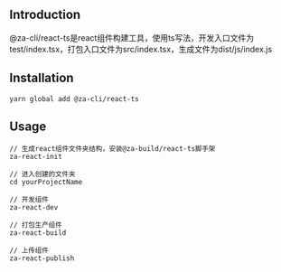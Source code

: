 ## Introduction
@za-cli/react-ts是react组件构建工具，使用ts写法，开发入口文件为test/index.tsx，打包入口文件为src/index.tsx，生成文件为dist/js/index.js

## Installation
```
yarn global add @za-cli/react-ts
```

## Usage
```
// 生成react组件文件夹结构，安装@za-build/react-ts脚手架
za-react-init

// 进入创建的文件夹
cd yourProjectName

// 开发组件
za-react-dev

// 打包生产组件
za-react-build

// 上传组件
za-react-publish
```
